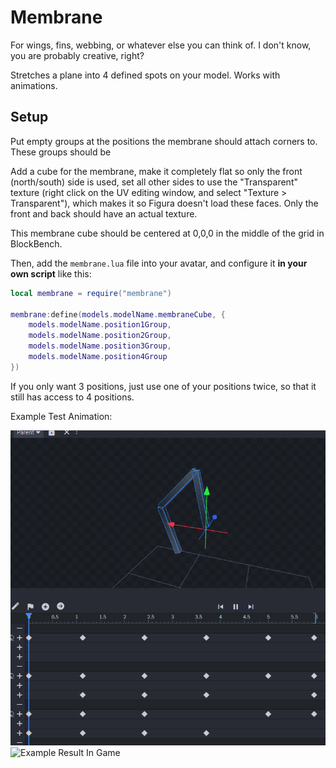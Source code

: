 # Membrane

For wings, fins, webbing, or whatever else you can think of. I don't know, you are probably creative, right?

Stretches a plane into 4 defined spots on your model. Works with animations.

## Setup

Put empty groups at the positions the membrane should attach corners to. These groups should be 

Add a cube for the membrane, make it completely flat so only the front (north/south) side is used, set all other sides to use the "Transparent" texture (right click on the UV editing window, and select "Texture > Transparent"), which makes it so Figura doesn't load these faces. Only the front and back should have an actual texture.

This membrane cube should be centered at 0,0,0 in the middle of the grid in BlockBench.

Then, add the `membrane.lua` file into your avatar, and configure it **in your own script** like this:

```lua
local membrane = require("membrane")

membrane:define(models.modelName.membraneCube, {
    models.modelName.position1Group,
    models.modelName.position2Group,
    models.modelName.position3Group,
    models.modelName.position4Group
})
```

If you only want 3 positions, just use one of your positions twice, so that it still has access to 4 positions.

Example Test Animation:

![Example Animation In Blockbench](./images/animation.gif)
![Example Result In Game](./images/result.gif)